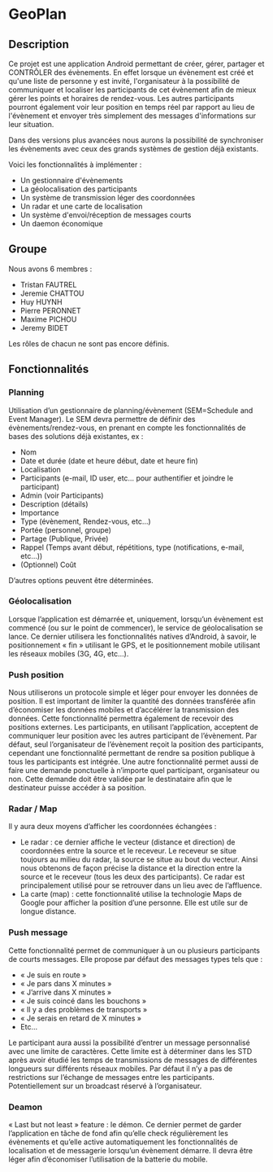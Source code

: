 GeoPlan
=======

Description
-----------

Ce projet est une application Android permettant de créer, gérer, partager et CONTRÔLER des évènements. En effet lorsque un évènement est créé et qu'une liste de personne y est invité, l'organisateur à la possibilité de communiquer et localiser les participants de cet évènement afin de mieux gérer les points et horaires de rendez-vous. Les autres participants pourront également voir leur position en temps réel par rapport au lieu de l'évènement et envoyer très simplement des messages d'informations sur leur situation.

Dans des versions plus avancées nous aurons la possibilité de synchroniser les évènements avec ceux des grands systèmes de gestion déjà existants.

Voici les fonctionnalités à implémenter :

 * Un gestionnaire d'évènements
 * La géolocalisation des participants
 * Un système de transmission léger des coordonnées
 * Un radar et une carte de localisation
 * Un système d'envoi/réception de messages courts
 * Un daemon économique


Groupe
------

Nous avons 6 membres :

 * Tristan FAUTREL
 * Jeremie CHATTOU
 * Huy HUYNH
 * Pierre PERONNET
 * Maxime PICHOU
 * Jeremy BIDET

Les rôles de chacun ne sont pas encore définis.


Fonctionnalités
---------------

### Planning

Utilisation d’un gestionnaire de planning/évènement (SEM=Schedule and Event Manager). Le SEM devra permettre de définir des évènements/rendez-vous, en prenant en compte les fonctionnalités de bases des solutions déjà existantes, ex :

 * Nom
 * Date et durée (date et heure début, date et heure fin)
 * Localisation
 * Participants (e-mail, ID user, etc… pour authentifier et joindre le participant)
 * Admin (voir Participants)
 * Description (détails)
 * Importance
 * Type (évènement, Rendez-vous, etc…)
 * Portée (personnel, groupe)
 * Partage (Publique, Privée)
 * Rappel (Temps avant début, répétitions, type (notifications, e-mail, etc…))
 * (Optionnel) Coût

D’autres options peuvent être déterminées.

### Géolocalisation

Lorsque l’application est démarrée et, uniquement, lorsqu’un évènement est commencé (ou sur le point de commencer), le service de géolocalisation se lance. Ce dernier utilisera les fonctionnalités natives d’Android, à savoir, le positionnement « fin » utilisant le GPS, et le positionnement mobile utilisant les réseaux mobiles (3G, 4G, etc…).

### Push position

Nous utiliserons un protocole simple et léger pour envoyer les données de position. Il est important de limiter la quantité des données transférée afin d’économiser les données mobiles et d’accélérer la transmission des données. Cette fonctionnalité permettra également de recevoir des positions externes.
Les participants, en utilisant l’application, acceptent de communiquer leur position avec les autres participant de l’évènement. Par défaut, seul l’organisateur de l’évènement reçoit la position des participants, cependant une fonctionnalité permettant de rendre sa position publique à tous les participants est intégrée. Une autre fonctionnalité permet aussi de faire une demande ponctuelle à n’importe quel participant, organisateur ou non. Cette demande doit être validée par le destinataire afin que le destinateur puisse accéder à sa position.

### Radar / Map

Il y aura deux moyens d’afficher les coordonnées échangées :

 * Le radar : ce dernier affiche le vecteur (distance et direction) de coordonnées entre la source et le receveur. Le receveur se situe toujours au milieu du radar, la source se situe au bout du vecteur. Ainsi nous obtenons de façon précise la distance et la direction entre la source et le receveur (tous les deux des participants). Ce radar est principalement utilisé pour se retrouver dans un lieu avec de l’affluence.
 * La carte (map) : cette fonctionnalité utilise la technologie Maps de Google pour afficher la position d’une personne. Elle est utile sur de longue distance.


### Push message

Cette fonctionnalité permet de communiquer à un ou plusieurs participants de courts messages. Elle propose par défaut des messages types tels que :

 * « Je suis en route »
 * « Je pars dans X minutes »
 * « J’arrive dans X minutes »
 * « Je suis coincé dans les bouchons »
 * « Il y a des problèmes de transports »
 * « Je serais en retard de X minutes »
 * Etc…

Le participant aura aussi la possibilité d’entrer un message personnalisé avec une limite de caractères. Cette limite est à déterminer dans les STD après avoir étudié les temps de transmissions de messages de différentes longueurs sur différents réseaux mobiles.
Par défaut il n’y a pas de restrictions sur l’échange de messages entre les participants. Potentiellement sur un broadcast réservé à l’organisateur.

### Deamon

« Last but not least » feature : le démon. Ce dernier permet de garder l’application en tâche de fond afin qu’elle check régulièrement les évènements et qu’elle active automatiquement les fonctionnalités de localisation et de messagerie lorsqu’un évènement démarre. Il devra être léger afin d’économiser l’utilisation de la batterie du mobile.
